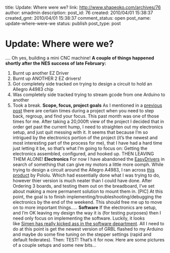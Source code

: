 title: Update: Where were we?
link: http://www.shapeoko.com/archives/76
author: smadmin
description: 
post_id: 76
created: 2010/04/01 15:38:37
created_gmt: 2010/04/01 15:38:37
comment_status: open
post_name: update-where-were-we
status: publish
post_type: post

# Update: Where were we?

.... Oh yes, building a mini CNC machine! **A couple of things happened shortly after the NES success of late February:**

  1. Burnt up another EZ Driver
  2. Burnt up ANOTHER 2 EZ drivers!
  3. Got completely side tracked on trying to design a circuit to hold an Allegro A4983 chip
  4. Was completely side tracked trying to stream gcode from one Arduino to another
  5. Took a break.
**Scope, focus, project goals** As I mentioned in a [previous post](http://www.edslifedaily.com/1/post/2009/11/update-mill.html) there are certain times during a project when you need to step back, regroup, and find your focus. This past month was one of those times for me. After taking a 20,000ft view of the project I decided that in order get past the current hump, I need to straighten out my electronics setup, and just quit messing with it. It seems that because I’m so intrigued by the electronics portion of the project (it’s the newest and most interesting part of the process for me), that I have had a hard time just letting it be, so that’s what I’m going to focus on: Getting the electronics assembled, configured, and hooked up. THEN LEAVING THEM ALONE! **Electronics** For now I have abandoned the [EasyDrivers](http://www.sparkfun.com/commerce/product_info.php?products_id=9402) in search of something that can give my motors a little more oomph. While trying to design a circuit around the Allegro A4983, I ran across [this product](http://www.pololu.com/catalog/product/1201) by Pololu. Which had essentially done what I was trying to do, however thier version is much neater than I could have done. After Ordering 3 boards, and testing them out on the breadboard, I’ve set about making a more permanent solution to mount them in. [PIC] At this point, the goal is to finish implementing/troubleshooting/debugging the electronics by the end of the weekend. This should free me up to move on to more important things….. **Software** If the electronics are setup, and I’m OK leaving my design the way it is (for testing purposes) then I need only focus on implementing the software. Luckily, it looks like [Simen has really kicked ass in the software department](http://labs.bengler.no/-/bulletin/show/556650_micro-w-grbl-first-cuts?ref=mst). All I need to do at this point is get the newest version of GRBL flashed to my Arduino and maybe do some fine tuning on the stepper settings (rapid and default federates). Then: TEST! That’s it for now. Here are some pictures of a couple setups and some new bits...